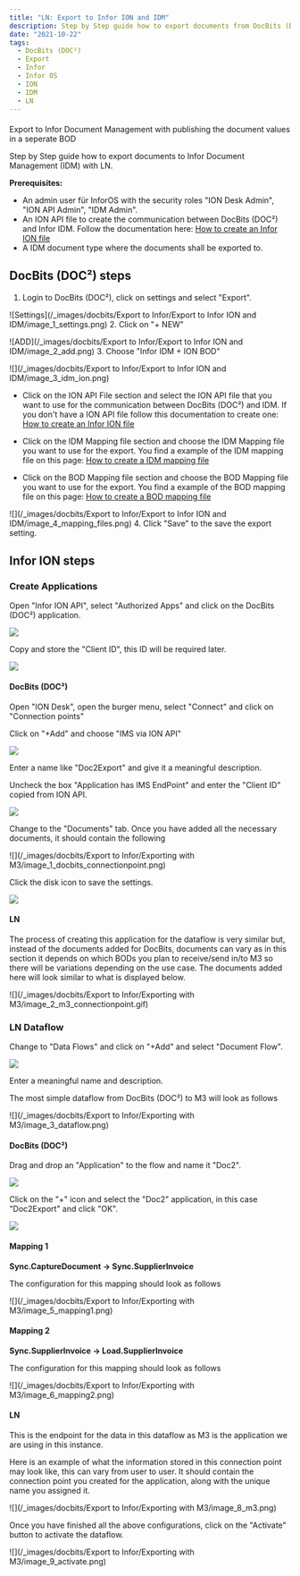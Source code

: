 ```yaml
---
title: "LN: Export to Infor ION and IDM"
description: Step by Step guide how to export documents from DocBits (DOC²) to Infor Document Management (IDM) with LN.
date: "2021-10-22"
tags:
  - DocBits (DOC²)
  - Export
  - Infor
  - Infor OS
  - ION
  - IDM
  - LN
---
```


####
Export to Infor Document Management with publishing the document values in a seperate BOD

Step by Step guide how to export documents to Infor Document Management (IDM) with LN.

**Prerequisites:**

- An admin user für InforOS with the security roles "ION Desk Admin", "ION API Admin", "IDM Admin".
- An ION API file to create the communication between DocBits (DOC²) and Infor IDM. Follow the documentation here: [How to create an Infor ION file](/docbits/export/create-a-infor-ion-file/)
- A IDM document type where the documents shall be exported to.

## DocBits (DOC²) steps

1. Login to DocBits (DOC²), click on settings and select "Export".

![Settings](/_images/docbits/Export to Infor/Export to Infor ION and IDM/image_1_settings.png)
2. Click on "+ NEW"

![ADD](/_images/docbits/Export to Infor/Export to Infor ION and IDM/image_2_add.png)
3. Choose "Infor IDM + ION BOD"

![](/_images/docbits/Export to Infor/Export to Infor ION and IDM/image_3_idm_ion.png)

- Click on the ION API File section and select the ION API file that you want to use for the communication between DocBits (DOC²) and IDM. If you don't have a ION API file follow this documentation to create one: [How to create an Infor ION file](/docbits/export/create-a-infor-ion-file/)

- Click on the IDM Mapping file section and choose the IDM Mapping file you want to use for the export. You find a example of the IDM mapping file on this page: [How to create a IDM mapping file](/docbits/export/how-to-create-a-idm-mapping-file/)

- Click on the BOD Mapping file section and choose the BOD Mapping file you want to use for the export. You find a example of the BOD mapping file on this page: [How to create a BOD mapping file](/docbits/export/how-to-create-a-bod-mapping-file/)

![](/_images/docbits/Export to Infor/Export to Infor ION and IDM/image_4_mapping_files.png)
4. Click "Save" to the save the export setting.

## Infor ION steps

### Create Applications

Open "Infor ION API", select "Authorized Apps" and click on the DocBits (DOC²) application.

![](/_images/docbits/image-35.png)

Copy and store the "Client ID", this ID will be required later.

![](/_images/docbits/image-36.png)

#### DocBits (DOC²)

Open "ION Desk", open the burger menu, select "Connect" and click on "Connection points"

Click on "+Add" and choose "IMS via ION API"

![](/_images/docbits/image-37.png)

Enter a name like "Doc2Export" and give it a meaningful description.

Uncheck the box "Application has IMS EndPoint" and enter the "Client ID" copied from ION API.

![](/_images/docbits/image-39-1024x438.png)

Change to the "Documents" tab. Once you have added all the necessary documents, it should contain the following

![](/_images/docbits/Export to Infor/Exporting with M3/image_1_docbits_connectionpoint.png)

Click the disk icon to save the settings.

![](/_images/docbits/image-41.png)

#### LN

The process of creating this application for the dataflow is very similar but, instead of the documents added for DocBits, documents can vary as in this section it depends on which BODs you plan to receive/send in/to M3 so there will be variations depending on the use case. The documents added here will look similar to what is displayed below.

![](/_images/docbits/Export to Infor/Exporting with M3/image_2_m3_connectionpoint.gif)

### LN Dataflow

Change to "Data Flows" and click on "+Add" and select "Document Flow".

![](/_images/docbits/image-43.png)

Enter a meaningful name and description.

The most simple dataflow from DocBits (DOC²) to M3 will look as follows

![](/_images/docbits/Export to Infor/Exporting with M3/image_3_dataflow.png)

#### DocBits (DOC²)

Drag and drop an "Application" to the flow and name it "Doc2".

![](/_images/docbits/image-44.png)

Click on the "+" icon and select the "Doc2" application, in this case "Doc2Export" and click "OK".

![](/_images/docbits/image-45.png)

#### Mapping 1

**Sync.CaptureDocument → Sync.SupplierInvoice**

The configuration for this mapping should look as follows

![](/_images/docbits/Export to Infor/Exporting with M3/image_5_mapping1.png)

#### Mapping 2 

**Sync.SupplierInvoice → Load.SupplierInvoice**

The configuration for this mapping should look as follows

![](/_images/docbits/Export to Infor/Exporting with M3/image_6_mapping2.png)

####  LN

This is the endpoint for the data in this dataflow as M3 is the application we are using in this instance.

Here is an example of what the information stored in this connection point may look like, this can vary from user to user. It should contain the connection point you created for the application, along with the unique name you assigned it.

![](/_images/docbits/Export to Infor/Exporting with M3/image_8_m3.png)  

Once you have finished all the above configurations, click on the "Activate" button to activate the dataflow.

![](/_images/docbits/Export to Infor/Exporting with M3/image_9_activate.png) 